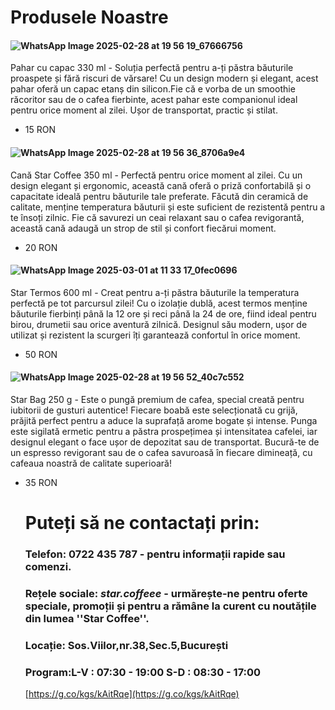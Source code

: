 # Produsele Noastre

#### ![WhatsApp Image 2025-02-28 at 19 56 19_67666756](https://github.com/user-attachments/assets/09efa2f9-e653-40bc-85a4-e49784681b39)
Pahar cu capac 330 ml - Soluția perfectă pentru a-ți păstra băuturile proaspete și fără riscuri de vărsare! Cu un design modern și elegant, acest pahar oferă un capac etanș din silicon.Fie că e vorba de un smoothie răcoritor sau de o cafea fierbinte, acest pahar este companionul ideal pentru orice moment al zilei. Ușor de transportat, practic și stilat.
  - 15 RON

#### ![WhatsApp Image 2025-02-28 at 19 56 36_8706a9e4](https://github.com/user-attachments/assets/d0049dea-692c-45ce-b951-c677756a0e95)
Cană Star Coffee 350 ml - Perfectă pentru orice moment al zilei. Cu un design elegant și ergonomic, această cană oferă o priză confortabilă și o capacitate ideală pentru băuturile tale preferate. Făcută din ceramică de calitate, menține temperatura băuturii și este suficient de rezistentă pentru a te însoți zilnic. Fie că savurezi un ceai relaxant sau o cafea revigorantă, această cană adaugă un strop de stil și confort fiecărui moment.
  - 20 RON

#### ![WhatsApp Image 2025-03-01 at 11 33 17_0fec0696](https://github.com/user-attachments/assets/48fe2e56-3709-448c-a340-03890a2443f1)
Star Termos 600 ml - Creat pentru a-ți păstra băuturile la temperatura perfectă pe tot parcursul zilei! Cu o izolație dublă, acest termos menține băuturile fierbinți până la 12 ore și reci până la 24 de ore, fiind ideal pentru birou, drumetii sau orice aventură zilnică. Designul său modern, ușor de utilizat și rezistent la scurgeri îți garantează confortul în orice moment.
  - 50 RON

#### ![WhatsApp Image 2025-02-28 at 19 56 52_40c7c552](https://github.com/user-attachments/assets/a13f3fd0-043e-4d85-8dc2-6e11b5dc8caf)
Star Bag 250 g - Este o pungă premium de cafea, special creată pentru iubitorii de gusturi autentice! Fiecare boabă este selecționată cu grijă, prăjită perfect pentru a aduce la suprafață arome bogate și intense. Punga este sigilată ermetic pentru a păstra prospețimea și intensitatea cafelei, iar designul elegant o face ușor de depozitat sau de transportat. Bucură-te de un espresso revigorant sau de o cafea savuroasă în fiecare dimineață, cu cafeaua noastră de calitate superioară!
 - 35 RON


    # Puteți să ne contactați prin:
    ### Telefon: 0722 435 787 - pentru informații rapide sau comenzi.
    ### Rețele sociale: _star.coffeee_ - urmărește-ne pentru oferte speciale, promoții și pentru a rămâne la curent cu noutățile din lumea ''Star Coffee''.
    ### Locație: Sos.Viilor,nr.38,Sec.5,București
    ### Program:L-V :  07:30 - 19:00      S-D : 08:30 - 17:00
    [https://g.co/kgs/kAitRqe](https://g.co/kgs/kAitRqe)




